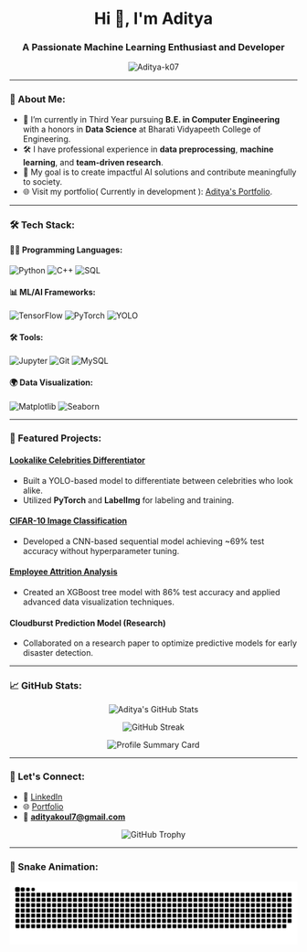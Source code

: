 <h1 align="center">Hi 👋, I'm Aditya</h1>
<h3 align="center">A Passionate Machine Learning Enthusiast and Developer</h3>

<p align="center">
  <img src="https://komarev.com/ghpvc/?username=Aditya-k07&label=Profile%20views&color=0e75b6&style=flat" alt="Aditya-k07" />
</p>

---

### 🚀 About Me:
- 🌱 I’m currently in Third Year pursuing **B.E. in Computer Engineering** with a honors in **Data Science** at Bharati Vidyapeeth College of Engineering.
- 🛠️ I have professional experience in **data preprocessing**, **machine learning**, and **team-driven research**.
- 🎯 My goal is to create impactful AI solutions and contribute meaningfully to society.
- 🌐 Visit my portfolio( Currently in development ): [Aditya's Portfolio]([https://ak-portfolio-42i7d2h5j-aditya-k7ls-projects.vercel.app/](https://aditya-k07.github.io/Aditya-k07_portfolio.github.io/)).

---

### 🛠️ Tech Stack:
#### 👨‍💻 Programming Languages:
![Python](https://img.shields.io/badge/Python-3670A0?style=for-the-badge&logo=python&logoColor=ffdd54)
![C++](https://img.shields.io/badge/C++-00599C?style=for-the-badge&logo=cplusplus&logoColor=white)
![SQL](https://img.shields.io/badge/SQL-316192?style=for-the-badge&logo=sqlite&logoColor=white)

#### 📊 ML/AI Frameworks:
![TensorFlow](https://img.shields.io/badge/TensorFlow-FF6F00?style=for-the-badge&logo=tensorflow&logoColor=white)
![PyTorch](https://img.shields.io/badge/PyTorch-EE4C2C?style=for-the-badge&logo=pytorch&logoColor=white)
![YOLO](https://img.shields.io/badge/YOLO-F36D00?style=for-the-badge&logo=yolo&logoColor=white)

#### 🛠️ Tools:
![Jupyter](https://img.shields.io/badge/Jupyter-F37626?style=for-the-badge&logo=jupyter&logoColor=white)
![Git](https://img.shields.io/badge/Git-F05032?style=for-the-badge&logo=git&logoColor=white)
![MySQL](https://img.shields.io/badge/MySQL-005C84?style=for-the-badge&logo=mysql&logoColor=white)

#### 🌍 Data Visualization:
![Matplotlib](https://img.shields.io/badge/Matplotlib-3776AB?style=for-the-badge&logo=python&logoColor=white)
![Seaborn](https://img.shields.io/badge/Seaborn-2E4C88?style=for-the-badge&logoColor=white)

---

### 🌟 Featured Projects:
#### **[Lookalike Celebrities Differentiator](https://github.com/Aditya-k07/lookalike-celeb-differentiator-YOLO)**
- Built a YOLO-based model to differentiate between celebrities who look alike.
- Utilized **PyTorch** and **LabelImg** for labeling and training.

#### **[CIFAR-10 Image Classification](https://github.com/Aditya-k07/ImgclassifierCNN)**
- Developed a CNN-based sequential model achieving ~69% test accuracy without hyperparameter tuning.

#### **[Employee Attrition Analysis](https://github.com/Aditya-k07/employee_attritionXgB)**
- Created an XGBoost tree model with 86% test accuracy and applied advanced data visualization techniques.

#### **Cloudburst Prediction Model (Research)**  
- Collaborated on a research paper to optimize predictive models for early disaster detection.

---

### 📈 GitHub Stats:
<p align="center">
  <img src="https://github-readme-stats.vercel.app/api?username=Aditya-k07&show_icons=true&theme=radical" alt="Aditya's GitHub Stats" />
</p>

<p align="center">
  <img src="https://github-readme-streak-stats.herokuapp.com/?user=Aditya-k07&theme=radical" alt="GitHub Streak" />
</p>

<p align="center">
  <img src="https://github-profile-summary-cards.vercel.app/api/cards/profile-details?username=Aditya-k07&theme=radical" alt="Profile Summary Card" />
</p>

---

### 🤝 Let's Connect:
- 💼 [LinkedIn](http://www.linkedin.com/in/aditya-koul-2b17b3263)
- 🌐 [Portfolio](https://ak-portfolio-42i7d2h5j-aditya-k7ls-projects.vercel.app/)
- 📧 **adityakoul7@gmail.com**

<p align="center">
  <img src="https://github-profile-trophy.vercel.app/?username=Aditya-k07&theme=radical" alt="GitHub Trophy" />
</p>

---

### 🐍 Snake Animation:
![Snake animation](https://github.com/Aditya-k07/Aditya-k07/blob/output/github-snake-dark.svg)
